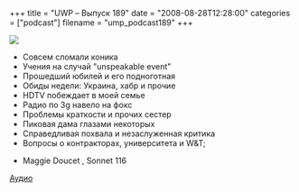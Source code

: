 +++
title = "UWP – Выпуск 189"
date = "2008-08-28T12:28:00"
categories = ["podcast"]
filename = "ump_podcast189"
+++

![](https://podcast.umputun.com/images/uwp/uwp189.png)

- Совсем сломали коника
- Учения на случай "unspeakable event"
- Прошедший юбилей и его подноготная
- Обиды недели: Украина, хабр и прочие
- HDTV побеждает в моей семье
- Радио по 3g навело на фокс
- Проблемы краткости и прочих сестер
- Пиковая дама глазами некоторых
- Справедливая похвала и незаслуженная критика
- Вопросы о контракторах, университета и W&T;


* Maggie Doucet , Sonnet 116

[Аудио](https://podcast.umputun.com/media/ump_podcast189.mp3)
<audio src="https://podcast.umputun.com/media/ump_podcast189.mp3" preload="none">